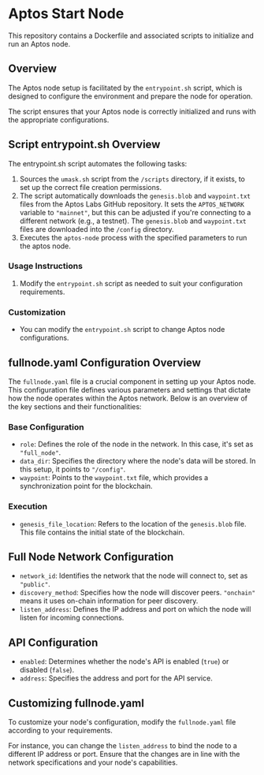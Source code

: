 # Aptos Start Node

This repository contains a Dockerfile and associated scripts to initialize and run an Aptos node.

## Overview

The Aptos node setup is facilitated by the `entrypoint.sh` script, which is designed to configure the environment and prepare the node for operation.

The script ensures that your Aptos node is correctly initialized and runs with the appropriate configurations.

## Script entrypoint.sh Overview

The entrypoint.sh script automates the following tasks:

1. Sources the `umask.sh` script from the `/scripts` directory, if it exists, to set up the correct file creation permissions.
2. The script automatically downloads the `genesis.blob` and `waypoint.txt` files from the Aptos Labs GitHub repository.
   It sets the `APTOS_NETWORK` variable to `"mainnet"`, but this can be adjusted if you're connecting to a different network (e.g., a testnet).
   The `genesis.blob` and `waypoint.txt` files are downloaded into the `/config` directory.
3. Executes the `aptos-node` process with the specified parameters to run the aptos node.

### Usage Instructions

1. Modify the `entrypoint.sh` script as needed to suit your configuration requirements.

### Customization

- You can modify the `entrypoint.sh` script to change Aptos node configurations.

## fullnode.yaml Configuration Overview

The `fullnode.yaml` file is a crucial component in setting up your Aptos node. This configuration file defines various parameters and settings that dictate how the node operates within the Aptos network. Below is an overview of the key sections and their functionalities:

### Base Configuration

- `role`: Defines the role of the node in the network. In this case, it's set as `"full_node"`.
- `data_dir`: Specifies the directory where the node's data will be stored. In this setup, it points to `"/config"`.
- `waypoint`: Points to the `waypoint.txt` file, which provides a synchronization point for the blockchain.

### Execution

- `genesis_file_location`: Refers to the location of the `genesis.blob` file. This file contains the initial state of the blockchain.

## Full Node Network Configuration

- `network_id`: Identifies the network that the node will connect to, set as `"public"`.
- `discovery_method`: Specifies how the node will discover peers. `"onchain"` means it uses on-chain information for peer discovery.
- `listen_address`: Defines the IP address and port on which the node will listen for incoming connections.

## API Configuration

- `enabled`: Determines whether the node's API is enabled (`true`) or disabled (`false`).
- `address`: Specifies the address and port for the API service.

## Customizing fullnode.yaml

To customize your node's configuration, modify the `fullnode.yaml` file according to your requirements.

For instance, you can change the `listen_address` to bind the node to a different IP address or port. Ensure that the changes are in line with the network specifications and your node's capabilities.
